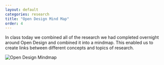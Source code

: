 ```yaml
---
layout: default
categories: research
title: "Open Design Mind Map"
order: 4
---
```


In class today we combined all of the research we had completed overnight around Open Design and combined it into a mindmap. This enabled us to create links between different concepts and topics of research.

![Open Design Mindmap]({{site.imageurl}}/mindmap_opendesign.jpg)
